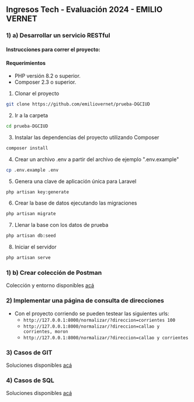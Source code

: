 


## Ingresos Tech - Evaluación 2024 - EMILIO VERNET

### 1) a) Desarrollar un servicio RESTful 

#### Instrucciones para correr el proyecto:

#### Requerimientos
- PHP versión 8.2 o superior.
- Composer 2.3 o superior.

1) Clonar el proyecto

```bash
git clone https://github.com/emiliovernet/prueba-DGCIUD
```
2) Ir a la carpeta

```bash
cd prueba-DGCIUD
```
3) Instalar las dependencias del proyecto utilizando Composer

 ```bash
 composer install
 ```
 
4) Crear un archivo .env a partir del archivo de ejemplo ".env.example"

 ```bash
 cp .env.example .env
 ```
5) Genera una clave de aplicación única para Laravel

 ```bash
 php artisan key:generate
 ```

6) Crear la base de datos ejecutando las migraciones

 ```bash
 php artisan migrate
 ```

7) Llenar la base con los datos de prueba

 ```bash
 php artisan db:seed
 ```

8) Iniciar el servidor

 ```bash
 php artisan serve
 ```


### 1) b) Crear colección de Postman

Colección y entorno disponibles [acá](https://github.com/emiliovernet/prueba-DGCIUD/tree/main/postman) 

### 2) Implementar una página de consulta de direcciones
- Con el proyecto corriendo se pueden testear las siguientes urls:
  - `http://127.0.0.1:8000/normalizar/?direccion=corrientes 100`
  - `http://127.0.0.1:8000/normalizar/?direccion=callao y corrientes, moron`
  - `http://127.0.0.1:8000/normalizar/?direccion=callao y corrientes`

### 3) Casos de GIT
Soluciones disponibles [acá](https://github.com/emiliovernet/prueba-DGCIUD/blob/main/ejerciciosGIT.md)

### 4) Casos de SQL
Soluciones disponibles [acá](https://github.com/emiliovernet/prueba-DGCIUD/blob/main/ejerciciosSQL.sql)

